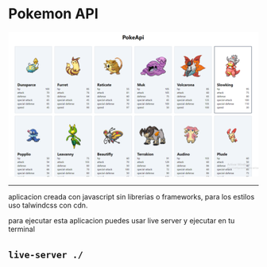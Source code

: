 # Pokemon API

![app](./screenShots/pokemon.png)
***

aplicacion creada con javascript sin librerias o frameworks, para los estilos uso talwindcss con cdn.

para ejecutar esta aplicacion puedes usar live server y ejecutar en tu terminal

## `live-server ./`
